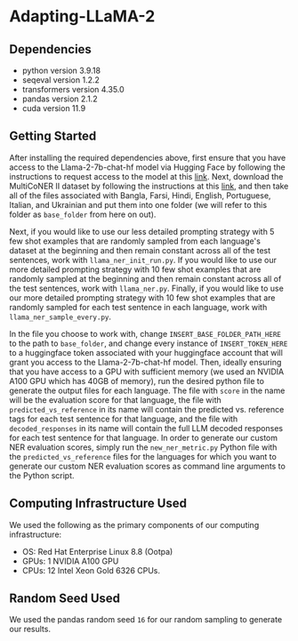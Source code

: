 # Adapting-LLaMA-2

## Dependencies

- python version 3.9.18
- seqeval version 1.2.2
- transformers version 4.35.0
- pandas version 2.1.2
- cuda version 11.9

## Getting Started

After installing the required dependencies above, first ensure that you have access to the Llama-2-7b-chat-hf model via Hugging Face by following the instructions to request access to the model at this [link](https://huggingface.co/meta-llama/Llama-2-7b-chat-hf). Next, download the MultiCoNER II dataset by following the instructions at this [link](https://multiconer.github.io/dataset), and then take all of the files associated with Bangla, Farsi, Hindi, English, Portuguese, Italian, and Ukrainian and put them into one folder (we will refer to this folder as ```base_folder``` from here on out).

Next, if you would like to use our less detailed prompting strategy with 5 few shot examples that are randomly sampled from each language's dataset at the beginning and then remain constant across all of the test sentences, work with ```llama_ner_init_run.py```. If you would like to use our more detailed prompting strategy with 10 few shot examples that are randomly sampled at the beginning and then remain constant across all of the test sentences, work with ```llama_ner.py```. Finally, if you would like to use our more detailed prompting strategy with 10 few shot examples that are randomly sampled for each test sentence in each language, work with ```llama_ner_sample_every.py```.

In the file you choose to work with, change ```INSERT_BASE_FOLDER_PATH_HERE``` to the path to ```base_folder```, and change every instance of ```INSERT_TOKEN_HERE``` to a huggingface token associated with your huggingface account that will grant you access to the Llama-2-7b-chat-hf model. Then, ideally ensuring that you have access to a GPU with sufficient memory (we used an NVIDIA A100 GPU which has 40GB of memory), run the desired python file to generate the output files for each language. The file with ```score``` in the name will be the evaluation score for that language, the file with ```predicted_vs_reference``` in its name will contain the predicted vs. reference tags for each test sentence for that language, and the file with ```decoded_responses``` in its name will contain the full LLM decoded responses for each test sentence for that language. In order to generate our custom NER evaluation scores, simply run the ```new_ner_metric.py``` Python file with the ```predicted_vs_reference``` files for the languages for which you want to generate our custom NER evaluation scores as command line arguments to the Python script.

## Computing Infrastructure Used

We used the following as the primary components of our computing infrastructure:
- OS: Red Hat Enterprise Linux 8.8 (Ootpa)
- GPUs: 1 NVIDIA A100 GPU
- CPUs: 12 Intel Xeon Gold 6326 CPUs.

## Random Seed Used

We used the pandas random seed ```16``` for our random sampling to generate our results.
